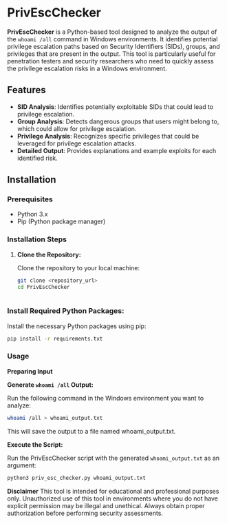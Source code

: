 # PrivEscChecker

**PrivEscChecker** is a Python-based tool designed to analyze the output of the `whoami /all` command in Windows environments. It identifies potential privilege escalation paths based on Security Identifiers (SIDs), groups, and privileges that are present in the output. This tool is particularly useful for penetration testers and security researchers who need to quickly assess the privilege escalation risks in a Windows environment.

## Features

- **SID Analysis**: Identifies potentially exploitable SIDs that could lead to privilege escalation.
- **Group Analysis**: Detects dangerous groups that users might belong to, which could allow for privilege escalation.
- **Privilege Analysis**: Recognizes specific privileges that could be leveraged for privilege escalation attacks.
- **Detailed Output**: Provides explanations and example exploits for each identified risk.

## Installation

### Prerequisites

- Python 3.x
- Pip (Python package manager)

### Installation Steps

1. **Clone the Repository:**

   Clone the repository to your local machine:

   ```bash
   git clone <repository_url>
   cd PrivEscChecker
  
### Install Required Python Packages:

Install the necessary Python packages using pip:

  ```bash
  pip install -r requirements.txt
  ```

### Usage

**Preparing Input**

**Generate `whoami /all` Output:**

Run the following command in the Windows environment you want to analyze:

  ```bash
  whoami /all > whoami_output.txt
  ```
This will save the output to a file named whoami_output.txt.

**Execute the Script:**

Run the PrivEscChecker script with the generated `whoami_output.txt` as an argument:

  ```bash
  python3 priv_esc_checker.py whoami_output.txt
  ```
**Disclaimer**
This tool is intended for educational and professional purposes only. Unauthorized use of this tool in environments where you do not have explicit permission may be illegal and unethical. Always obtain proper authorization before performing security assessments.
